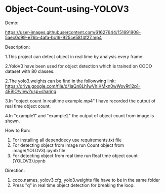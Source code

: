 # Object-Count-using-YOLOV3

Demo:



https://user-images.githubusercontent.com/61627644/151691908-5aec0c99-e76b-4afa-bc19-925ce5814f27.mp4








Description:

1.This project can detect object in real time by analysis every frame. 

2.YoloV3 have been used for object detection which is trained on COCO dataset with 80 classes.

2.The yolo3.weights can be find in the followwing link: https://drive.google.com/file/d/1aQn8Lh1wVhIKMkn0wWxvRt12p1-4EBlO/view?usp=sharing

3.In "object count In realtime example.mp4" I have recorded the output of real time object count.

4.In "example1" and "example2"  the output of object count from image is shown.



How to Run:
1. For installing all dependdecy use requirements.txt file
2. For detecting object from image run Count object from image(YOLOV3).ipynb file
3. For detecting object from real time run Real time object count (YOLOV3).ipynb


Direction:
1. coco.names, yolov3.cfg, yolo3.weights file have to be in the same folder
2. Press "q"  in  real time object detection for breaking the loop.
